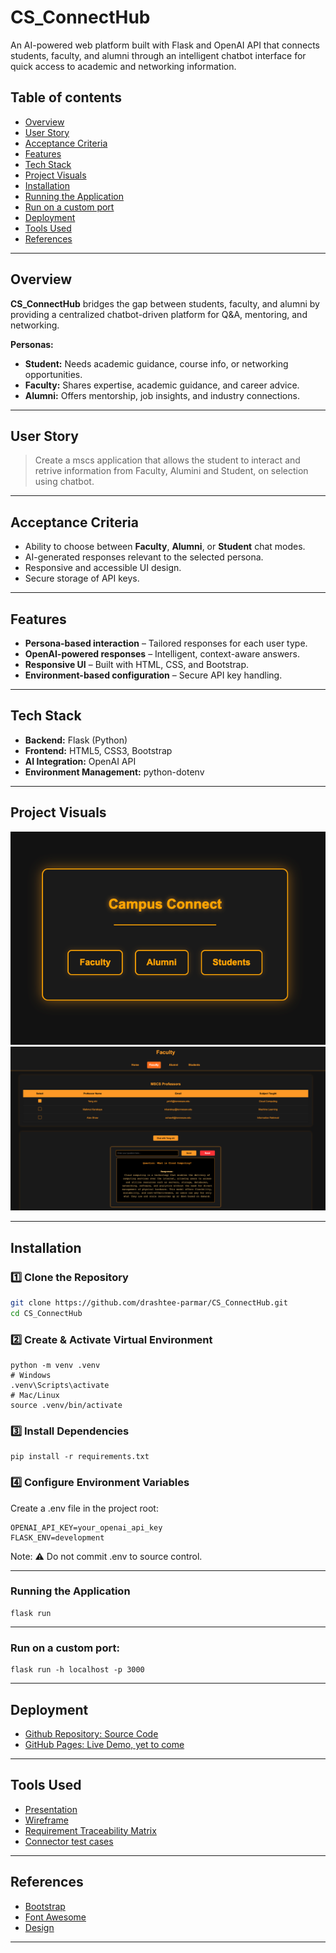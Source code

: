 # CS_ConnectHub
An AI-powered web platform built with Flask and OpenAI API that connects students, faculty, and alumni through an intelligent chatbot interface for quick access to academic and networking information.

## Table of contents
- [Overview](#overview)
- [User Story](#user-story)
- [Acceptance Criteria](#acceptance-criteria)
- [Features](#features)
- [Tech Stack](#tech-stack)
- [Project Visuals](#project-visuals)
- [Installation](#installation)
- [Running the Application](#running-the-application)
- [Run on a custom port](#run-on-a-custom-port)
- [Deployment](#deployment)
- [Tools Used ](#tools-used )
- [References](#references)

---

## Overview
**CS_ConnectHub** bridges the gap between students, faculty, and alumni by providing a centralized chatbot-driven platform for Q&A, mentoring, and networking.

**Personas:**
- **Student:** Needs academic guidance, course info, or networking opportunities.
- **Faculty:** Shares expertise, academic guidance, and career advice.
- **Alumni:** Offers mentorship, job insights, and industry connections.
---
##  User Story
> Create a mscs application that allows the student to interact and retrive information from Faculty, Alumini and Student, on selection using chatbot.
---
##  Acceptance Criteria
- Ability to choose between **Faculty**, **Alumni**, or **Student** chat modes.
- AI-generated responses relevant to the selected persona.
- Responsive and accessible UI design.
- Secure storage of API keys.

---
##  Features
- **Persona-based interaction** – Tailored responses for each user type.
- **OpenAI-powered responses** – Intelligent, context-aware answers.
- **Responsive UI** – Built with HTML, CSS, and Bootstrap.
- **Environment-based configuration** – Secure API key handling.

---
## Tech Stack
- **Backend:** Flask (Python)
- **Frontend:** HTML5, CSS3, Bootstrap
- **AI Integration:** OpenAI API
- **Environment Management:** python-dotenv

---
## Project Visuals
![Campus Connect Main Page](images/CampusConnectMainPage.png)  
![Campus Connect Faculty Page](images/Faculty.png)  

---
 ## Installation

### 1️⃣ Clone the Repository
```bash
git clone https://github.com/drashtee-parmar/CS_ConnectHub.git
cd CS_ConnectHub
```

### 2️⃣ Create & Activate Virtual Environment
```
python -m venv .venv
# Windows
.venv\Scripts\activate
# Mac/Linux
source .venv/bin/activate
```

### 3️⃣ Install Dependencies
```
pip install -r requirements.txt
```

### 4️⃣ Configure Environment Variables

Create a .env file in the project root:
```
OPENAI_API_KEY=your_openai_api_key
FLASK_ENV=development
```
Note: ⚠ Do not commit .env to source control.

---
### Running the Application
```
flask run
```
---
### Run on a custom port:

```commandline
flask run -h localhost -p 3000
```
---
## Deployment
- [Github Repository: Source Code](https://github.com/drashtee-parmar/CS_ConnectHub)
- [GitHub Pages: Live Demo, yet to come](https://drashtee-parmar.github.io/CS_ConnectHub/)
---

## Tools Used 
- [Presentation](https://kennesawedu-my.sharepoint.com/:p:/g/personal/mmurikip_students_kennesaw_edu/EZfv0JIIjRtBjsJr0X0a2JcBarF-VFvS1vKl7Y7DMcAesw?e=q54c1N)
- [Wireframe](https://lucid.app/lucidchart/3d5f8019-4d9a-474b-92d8-6d9f174a7078/edit?invitationId=inv_cd8f6b9c-6806-4e62-a50e-9530671377ac)
- [Requirement Traceability Matrix](https://kennesawedu-my.sharepoint.com/:x:/g/personal/mmurikip_students_kennesaw_edu/Eco1PlniUmBCtgYSs_pn0lsB9ce5L1ofTJ8eEYxRSJ4_hQ?e=3nIlWO)
- [Connector test cases](https://kennesawedu-my.sharepoint.com/:x:/g/personal/mmurikip_students_kennesaw_edu/EW9NA_6pum1IpSsaHX59SToBp5pT3IM5elpPBtvpc3Fh0w?e=V9RDYP)
---

## References
- [Bootstrap](https://getbootstrap.com/docs/4.6/getting-started/introduction/)
- [Font Awesome](https://fontawesome.com/v5.15/icons?d=gallery&p=2)
- [Design](https://www.canva.com/)
---
